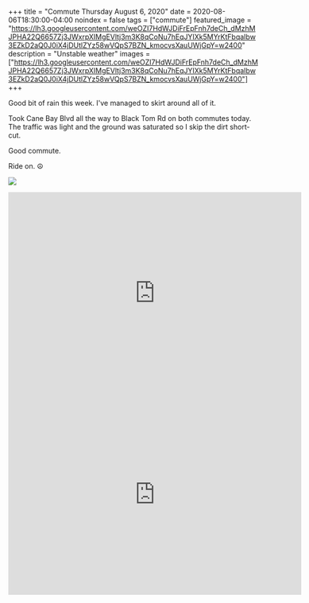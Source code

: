 +++
title =  "Commute Thursday August 6, 2020"
date = 2020-08-06T18:30:00-04:00
noindex = false
tags = ["commute"]
featured_image = "https://lh3.googleusercontent.com/weOZI7HdWJDiFrEpFnh7deCh_dMzhMJPHA22Q6657Zj3JWxrpXIMgEVltj3m3K8qCoNu7hEqJYIXk5MYrKtFbqaIbw3EZkD2aQ0J0iX4jDUtlZYz58wVQpS7BZN_kmocvsXauUWjGpY=w2400"
description = "Unstable weather"
images = ["https://lh3.googleusercontent.com/weOZI7HdWJDiFrEpFnh7deCh_dMzhMJPHA22Q6657Zj3JWxrpXIMgEVltj3m3K8qCoNu7hEqJYIXk5MYrKtFbqaIbw3EZkD2aQ0J0iX4jDUtlZYz58wVQpS7BZN_kmocvsXauUWjGpY=w2400"]
+++

Good bit of rain this week. I've managed to skirt around all of it.

Took Cane Bay Blvd all the way to Black Tom Rd on both commutes today. The traffic was light and the ground was saturated so I skip the dirt short-cut.

Good commute. 

Ride on. ☮

<a href='https://lh3.googleusercontent.com/weOZI7HdWJDiFrEpFnh7deCh_dMzhMJPHA22Q6657Zj3JWxrpXIMgEVltj3m3K8qCoNu7hEqJYIXk5MYrKtFbqaIbw3EZkD2aQ0J0iX4jDUtlZYz58wVQpS7BZN_kmocvsXauUWjGpY=w2400'><img src='https://lh3.googleusercontent.com/weOZI7HdWJDiFrEpFnh7deCh_dMzhMJPHA22Q6657Zj3JWxrpXIMgEVltj3m3K8qCoNu7hEqJYIXk5MYrKtFbqaIbw3EZkD2aQ0J0iX4jDUtlZYz58wVQpS7BZN_kmocvsXauUWjGpY=w2400'></a>

<iframe height='405' width='590' frameborder='0' allowtransparency='true' scrolling='no' src='https://www.strava.com/activities/3872382848/embed/0f287e2783ea050abaec00d11cada2d3ae376c1b'></iframe>

<iframe height='405' width='590' frameborder='0' allowtransparency='true' scrolling='no' src='https://www.strava.com/activities/3875504555/embed/bc906beb33d4e6486f55a83dcbdccc72de44007e'></iframe>
